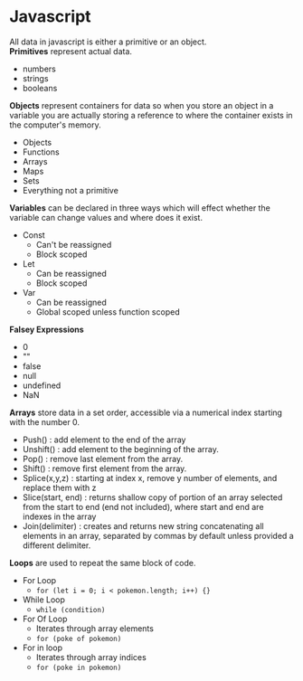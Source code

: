 # Javascript

All data in javascript is either a primitive or an object.  
**Primitives** represent actual data.  
* numbers
* strings
* booleans

**Objects** represent containers for data so when you store an object in a variable you are actually storing a reference to where the container exists in the computer's memory.
* Objects
* Functions
* Arrays
* Maps
* Sets
* Everything not a primitive

**Variables** can be declared in three ways which will effect whether the variable can change values and where does it exist.
* Const
    * Can't be reassigned
    * Block scoped
* Let
    * Can be reassigned
    * Block scoped
* Var
    * Can be reassigned
    * Global scoped unless function scoped

**Falsey Expressions**
* 0
* ""
* false
* null
* undefined
* NaN

**Arrays** store data in a set order, accessible via a numerical index starting with the number 0.

* Push() : add element to the end of the array
* Unshift() : add element to the beginning of the array.
* Pop() : remove last element from the array.
* Shift() : remove first element from the array.
* Splice(x,y,z) : starting at index x, remove y number of elements, and replace them with z
* Slice(start, end) : returns shallow copy of portion of an array selected from the start to end (end not included), where start and end are indexes in the array
* Join(delimiter) : creates and returns new string concatenating all elements in an array, separated by commas by default unless provided a different delimiter.

**Loops** are used to repeat the same block of code.

* For Loop
    * `for (let i = 0; i < pokemon.length; i++) {}`
* While Loop
    * `while (condition)`
* For Of Loop
    * Iterates through array elements
    * `for (poke of pokemon)`
* For in loop
    * Iterates through array indices
    * `for (poke in pokemon)`